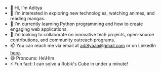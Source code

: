 - 👋 Hi, I’m Aditya
- 👀 I’m interested in exploring new technologies, watching animes, and reading mangas.
- 🌱 I’m currently learning Python programming and how to create engaging web applications.
- 💞️ I’m looking to collaborate on innovative tech projects, open-source contributions, and community outreach programs.
- 📫 You can reach me via email at adi8yaaa@gmail.com or on LinkedIn [here](https://www.linkedin.com/in/aditya-bera-526051316/).
- 😄 Pronouns: He\Him
- ⚡ Fun fact: I can solve a Rubik's Cube in under a minute!


<!---
Adi8yaaa/Adi8yaaa is a ✨ special ✨ repository because its `README.md` (this file) appears on your GitHub profile.
You can click the Preview link to take a look at your changes.
--->
